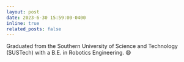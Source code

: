 ```yaml
---
layout: post
date: 2023-6-30 15:59:00-0400
inline: true
related_posts: false
---
```


Graduated from the Southern University of Science and Technology (SUSTech) with a B.E. in Robotics Engineering. :smile:

